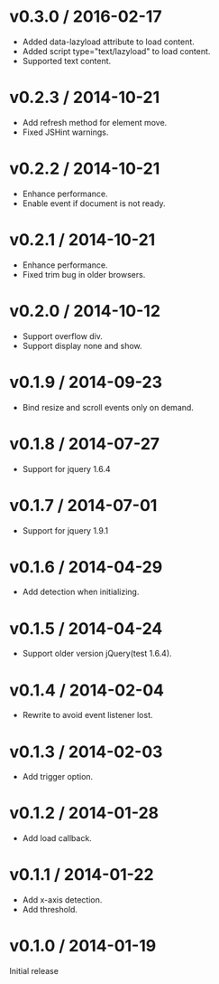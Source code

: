 # v0.3.0 / 2016-02-17

* Added data-lazyload attribute to load content.
* Added script type="text/lazyload" to load content.
* Supported text content.

# v0.2.3 / 2014-10-21

* Add refresh method for element move.
* Fixed JSHint warnings.

# v0.2.2 / 2014-10-21

* Enhance performance.
* Enable event if document is not ready.

# v0.2.1 / 2014-10-21

* Enhance performance.
* Fixed trim bug in older browsers.

# v0.2.0 / 2014-10-12

* Support overflow div.
* Support display none and show.

# v0.1.9 / 2014-09-23

* Bind resize and scroll events only on demand.

# v0.1.8 / 2014-07-27

* Support for jquery 1.6.4

# v0.1.7 / 2014-07-01

* Support for jquery 1.9.1

# v0.1.6 / 2014-04-29

* Add detection when initializing.

# v0.1.5 / 2014-04-24

* Support older version jQuery(test 1.6.4).

# v0.1.4 / 2014-02-04

* Rewrite to avoid event listener lost.

# v0.1.3 / 2014-02-03

* Add trigger option.

# v0.1.2 / 2014-01-28

* Add load callback.

# v0.1.1 / 2014-01-22

* Add x-axis detection.
* Add threshold.

# v0.1.0 / 2014-01-19

Initial release
